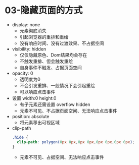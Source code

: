 # 03-隐藏页面的方式 

- display: none
  - 元素彻底消失
  - 引起浏览器的重排和重绘
  - 没有响应时间、没有过渡效果、不占据空间
- visibility: hidden
  - 仅仅隐藏原色、Dom结果均会存在
  - 不触发重排、但会触发重绘
  - 自身事件不触发、占据页面空间
- opacity: 0
  - 透明度为0
  - 不会引发重排、一般情况下会引起重绘
  - 可以响应点击事件
- 设置 width:0 height:0
  - 有子元素还需设置 overflow hidden
  - 元素不可见、不占据页面空间、无法响应点击事件
- position: absolute
  - 将元素移出可视区域
- clip-path
  ```css
  .hide {
    clip-path: polygon(0px 0px,0px 0px,0px 0px,0px 0px);
  }
  ```
  - 元素不可见、占据空间、无法响应点击事件